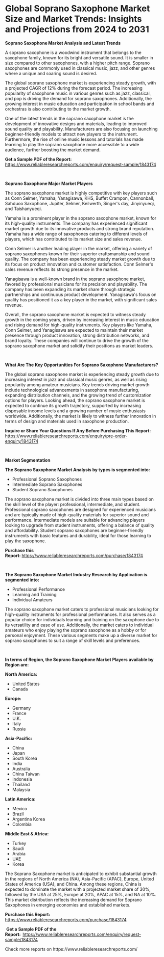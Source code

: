 <p><h1>Global Soprano Saxophone Market Size and Market Trends: Insights and Projections from 2024 to 2031</h1></p><p><strong>Soprano Saxophone Market Analysis and Latest Trends</strong></p>
<p><p>A soprano saxophone is a woodwind instrument that belongs to the saxophone family, known for its bright and versatile sound. It is smaller in size compared to other saxophones, with a higher pitch range. Soprano saxophones are commonly used in classical music, jazz, and other genres where a unique and soaring sound is desired.</p><p>The global soprano saxophone market is experiencing steady growth, with a projected CAGR of 12% during the forecast period. The increasing popularity of saxophone music in various genres such as jazz, classical, and pop is driving the demand for soprano saxophones. Additionally, the growing interest in music education and participation in school bands and orchestras is also contributing to the market growth.</p><p>One of the latest trends in the soprano saxophone market is the development of innovative designs and materials, leading to improved sound quality and playability. Manufacturers are also focusing on launching beginner-friendly models to attract new players to the instrument. Furthermore, the rise of online music lessons and tutorials has made learning to play the soprano saxophone more accessible to a wide audience, further boosting the market demand.</p></p>
<p><strong>Get a Sample PDF of the Report:&nbsp;</strong> <a href="https://www.reliableresearchreports.com/enquiry/request-sample/1843174">https://www.reliableresearchreports.com/enquiry/request-sample/1843174</a></p>
<p>&nbsp;</p>
<p><strong>Soprano Saxophone Major Market Players</strong></p>
<p><p>The soprano saxophone market is highly competitive with key players such as Conn Selmer, Yamaha, Yanagisawa, KHS, Buffet Crampon, Cannonball, Sahduoo Saxophone, Jupiter, Selmer, Keilwerth, Singer's day, Jinyinyueqi, and Taishanyueqi. </p><p>Yamaha is a prominent player in the soprano saxophone market, known for its high-quality instruments. The company has experienced significant market growth due to its innovative products and strong brand reputation. Yamaha has a wide range of saxophones catering to different levels of players, which has contributed to its market size and sales revenue.</p><p>Conn Selmer is another leading player in the market, offering a variety of soprano saxophones known for their superior craftsmanship and sound quality. The company has been experiencing steady market growth due to its focus on product innovation and customer satisfaction. Conn Selmer's sales revenue reflects its strong presence in the market.</p><p>Yanagisawa is a well-known brand in the soprano saxophone market, favored by professional musicians for its precision and playability. The company has been expanding its market share through strategic partnerships and continuous product development. Yanagisawa's focus on quality has positioned it as a key player in the market, with significant sales revenue.</p><p>Overall, the soprano saxophone market is expected to witness steady growth in the coming years, driven by increasing interest in music education and rising demand for high-quality instruments. Key players like Yamaha, Conn Selmer, and Yanagisawa are expected to maintain their market presence through product innovation, strong distribution networks, and brand loyalty. These companies will continue to drive the growth of the soprano saxophone market and solidify their positions as market leaders.</p></p>
<p>&nbsp;</p>
<p><strong>What Are The Key Opportunities For Soprano Saxophone Manufacturers?</strong></p>
<p><p>The global soprano saxophone market is experiencing steady growth due to increasing interest in jazz and classical music genres, as well as rising popularity among amateur musicians. Key trends driving market growth include technological advancements in saxophone manufacturing, expanding distribution channels, and the growing trend of customization options for players. Looking ahead, the soprano saxophone market is expected to continue its growth trajectory, supported by increasing disposable income levels and a growing number of music enthusiasts worldwide. Additionally, the market is likely to witness further innovation in terms of design and materials used in saxophone production.</p></p>
<p><strong>Inquire or Share Your Questions If Any Before Purchasing This Report:</strong> <a href="https://www.reliableresearchreports.com/enquiry/pre-order-enquiry/1843174">https://www.reliableresearchreports.com/enquiry/pre-order-enquiry/1843174</a></p>
<p>&nbsp;</p>
<p><strong>Market Segmentation</strong></p>
<p><strong>The Soprano Saxophone Market Analysis by types is segmented into:</strong></p>
<p><ul><li>Professional Soprano Saxophones</li><li>Intermediate Soprano Saxophones</li><li>Student Soprano Saxophones</li></ul></p>
<p><p>The soprano saxophone market is divided into three main types based on the skill level of the player: professional, intermediate, and student. Professional soprano saxophones are designed for experienced musicians and are typically made of high-quality materials for superior sound and performance. Intermediate models are suitable for advancing players looking to upgrade from student instruments, offering a balance of quality and affordability. Student soprano saxophones are beginner-friendly instruments with basic features and durability, ideal for those learning to play the saxophone.</p></p>
<p><strong>Purchase this Report:&nbsp;</strong><a href="https://www.reliableresearchreports.com/purchase/1843174">https://www.reliableresearchreports.com/purchase/1843174</a></p>
<p>&nbsp;</p>
<p><strong>The Soprano Saxophone Market Industry Research by Application is segmented into:</strong></p>
<p><ul><li>Professional Performance</li><li>Learning and Training</li><li>Individual Amateurs</li></ul></p>
<p><p>The soprano saxophone market caters to professional musicians looking for high-quality instruments for professional performances. It also serves as a popular choice for individuals learning and training on the saxophone due to its versatility and ease of use. Additionally, the market caters to individual amateurs who enjoy playing the soprano saxophone as a hobby or for personal enjoyment. These various segments make up a diverse market for soprano saxophones to suit a range of skill levels and preferences.</p></p>
<p>&nbsp;</p>
<p><strong>In terms of Region, the Soprano Saxophone Market Players available by Region are:</strong></p>
<p>
    <p> <strong> North America: </strong>
        <ul>
            <li>United States</li>
            <li>Canada</li>
        </ul>
        </p> 
    <p> <strong> Europe: </strong>
        <ul>
            <li>Germany</li>
            <li>France</li>
            <li>U.K.</li>
            <li>Italy</li>
            <li>Russia</li>
        </ul>
        </p> 
    <p> <strong> Asia-Pacific: </strong>
        <ul>
            <li>China</li>
            <li>Japan</li>
            <li>South Korea</li>
            <li>India</li>
            <li>Australia</li>
            <li>China Taiwan</li>
            <li>Indonesia</li>
            <li>Thailand</li>
            <li>Malaysia</li>
        </ul>
        </p> 
    <p> <strong> Latin America: </strong>
        <ul>
            <li>Mexico</li>
            <li>Brazil</li>
            <li>Argentina Korea</li>
            <li>Colombia</li>
        </ul>
        </p> 
    <p> <strong> Middle East & Africa: </strong>
        <ul>
            <li>Turkey</li>
            <li>Saudi</li>
            <li>Arabia</li>
            <li>UAE</li>
            <li>Korea</li>
        </ul>
    </p>
    </p>
<p><p>The Soprano Saxophone market is anticipated to exhibit substantial growth in the regions of North America (NA), Asia-Pacific (APAC), Europe, United States of America (USA), and China. Among these regions, China is expected to dominate the market with a projected market share of 30%, followed by the USA at 25%, Europe at 20%, APAC at 15%, and NA at 10%. This market distribution reflects the increasing demand for Soprano Saxophones in emerging economies and established markets.</p></p>
<p><strong>Purchase this Report: </strong><a href="https://www.reliableresearchreports.com/purchase/1843174">https://www.reliableresearchreports.com/purchase/1843174</a></p>
<p>&nbsp;<strong>Get a Sample PDF of the Report:&nbsp;&nbsp;</strong><a href="https://www.reliableresearchreports.com/enquiry/request-sample/1843174">https://www.reliableresearchreports.com/enquiry/request-sample/1843174</a></p>
<p><strong></strong></p>
<p>Check more reports on https://www.reliableresearchreports.com/</p>
